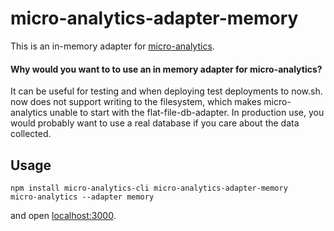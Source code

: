 # micro-analytics-adapter-memory

This is an in-memory adapter for [micro-analytics][].

#### Why would you want to to use an in memory adapter for micro-analytics?

It can be useful for testing and when deploying test deployments to now.sh.
now does not support writing to the filesystem, which makes micro-analytics
unable to start with the flat-file-db-adapter. In production use, you would
probably want to  use a real database if you care about the data collected.

## Usage

```
npm install micro-analytics-cli micro-analytics-adapter-memory
micro-analytics --adapter memory
```

and open [localhost:3000](https://localhost:3000).

[micro-analytics]: https://github.com/micro-analytics
